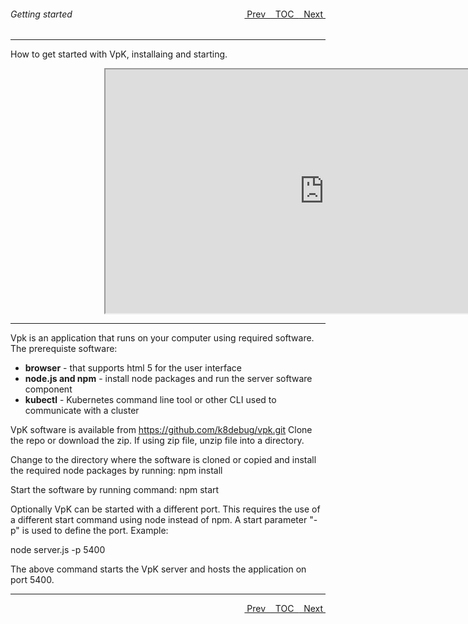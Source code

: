 <topicKey gettingstarted/>
<topicBack id="topicNext" link="generalusage"/>
<topicNext id="topicBack" link="toc"/>

<a style="float: right;" href="javascript:docNextTopic()">&nbsp;&nbsp;Next&nbsp;<i class="fas fa-lg fa-arrow-right"></i></a>
<a style="float: right;" href="javascript:docNextTopic('toc')">&nbsp;&nbsp;TOC&nbsp;&nbsp;</a>
<a style="float: right;" href="javascript:docPrevTopic()"><i class="fas fa-lg fa-arrow-left"></i>&nbsp;Prev&nbsp;&nbsp;</a>

###### Getting started

---

How to get started with VpK, installaing and starting.  

<div style="margin-left: 150px;">
    <iframe width="700" height="390" src="https://www.youtube.com/embed/oLnhPCZa_fo">
    </iframe>
</div>

---

Vpk is an application that runs on your computer using required software. The prerequiste software:

- __browser__ - that supports html 5 for the user interface 
- __node.js and npm__ - install node packages and run the server software component 
- __kubectl__ - Kubernetes command line tool or other CLI used to communicate with a cluster 


VpK software is available from https://github.com/k8debug/vpk.git Clone the repo or download the zip.  If using zip file, unzip file into a directory.

Change to the directory where the software is cloned or copied and install the required node packages by running: npm install

Start the software by running command: npm start

Optionally VpK can be started with a different port.  This requires the use of a different start command using node instead of npm.  A start parameter "-p" is used to define the port.  Example:

node server.js -p 5400

The above command starts the VpK server and hosts the application on port 5400.

---

<a style="float: right;" href="javascript:docNextTopic()">&nbsp;&nbsp;Next&nbsp;<i class="fas fa-lg fa-arrow-right"></i></a>
<a style="float: right;" href="javascript:docNextTopic('toc')">&nbsp;&nbsp;TOC&nbsp;&nbsp;</a>
<a style="float: right;" href="javascript:docPrevTopic()"><i class="fas fa-lg fa-arrow-left"></i>&nbsp;Prev&nbsp;&nbsp;</a>


